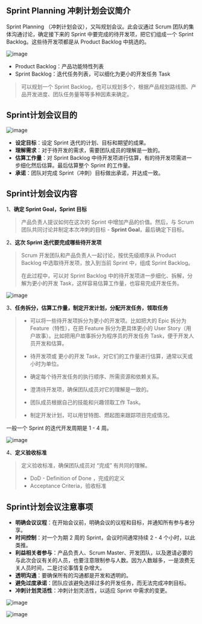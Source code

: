 ## Sprint Planning 冲刺计划会议简介

Sprint Planning （冲刺计划会议），又叫规划会议。此会议通过 Scrum 团队的集体沟通讨论，确定接下来的 Sprint 中要完成的待开发项，把它们组成一个 Sprint Backlog。这些待开发项都是从 Product Backlog 中挑选的。

![image](https://github.com/user-attachments/assets/2468ef20-3297-4292-9e27-55a071700816)

- Product Backlog：产品功能特性列表
- Sprint Backlog：迭代任务列表，可以细化为更小的开发任务 Task

> 可以规划一个 Sprint Backlog，也可以规划多个，根据产品规划路线图、产品开发进度、团队任务量等等多种因素来确定。

## Sprint计划会议目的

![image](https://github.com/user-attachments/assets/06b741a1-2c26-4e0e-8ffb-bb65620f6eff)

- **设定目标**：设定 Sprint 迭代的计划、目标和期望的成果。
- **理解需求**：对于待开发的需求，需要团队成员的理解是一致的。
- **估算工作量**：对 Sprint Backlog 中待开发项进行估算，有的待开发项需进一步细化然后估算。最后估算整个 Sprint 的工作量。
- **承诺**：团队对完成 Sprint（冲刺）目标做出承诺，并达成一致。

## Sprint计划会议内容

1、**确定 Sprint Goal，Sprint 目标**

> 产品负责人提议如何在这次的 Sprint 中增加产品的价值。然后，与 Scrum 团队共同讨论并制定本次冲刺的目标 - **Sprint Goal**，最后确定下目标。

2、**这次 Sprint 迭代要完成哪些待开发项**

>Scrum 开发团队和产品负责人一起讨论，按优先级顺序从 Product Backlog 中选取待开发项，放入到当前 Sprint 中，组成 Sprint Backlog。
>
>在此过程中，可以对 Sprint Backlog 中的待开发项进一步细化、拆解，分解为更小的开发 Task，这样容易估算工作量，也容易完成开发任务。


![image](https://github.com/user-attachments/assets/1047d115-8537-4d76-832d-89dabbc75b3a)

3、**任务拆分，估算工作量，制定开发计划，分配开发任务，领取任务**

>- 可以将一些待开发项拆分为更小的开发项。比如把大的 Epic 拆分为 Feature（特性），在把 Feature 拆分为更具体更小的 User Story（用户故事）。比如把用户故事拆分为程序员的开发任务 Task，便于开发人员开发和估算。
>
>- 待开发项或 更小的开发 Task，对它们的工作量进行估算，通常以天或小时为单位。
>
>- 确定每个待开发任务的执行顺序、所需资源和依赖关系。
>
>- 澄清待开发项，确保团队成员对它的理解是一致的。
> 
>- 团队成员根据自己的技能和兴趣领取工作 Task。
>
>- 制定开发计划，可以用甘特图、燃起图来跟踪项目完成情况。

一般一个 Sprint 的迭代开发周期是 1 - 4 周。

![image](https://github.com/user-attachments/assets/d38dae69-e028-4118-af03-e8f8147f2eac)

4、**定义验收标准**

> 定义验收标准，确保团队成员对 “完成” 有共同的理解。
> 
> - DoD - Definition of Done ，完成的定义
> - Acceptance Criteria，验收标准

## Sprint计划会议注意事项

- **明确会议议程**：在开始会议前，明确会议的议程和目标，并通知所有参与者分享。
- **时间控制**：对一个为期 2 周的 Sprint，会议时间通常持续 2 - 4 个小时，以此类推。
- **利益相关者参与**：产品负责人、Scrum Master、开发团队，以及邀请必要的与此次会议有关的人员，也要注意限制参与人数。因为人数越多，一是浪费无关人员时间，二是讨论事情复杂增大。
- **透明沟通**：要确保所有的沟通都是开发和透明的。
- **避免过度承诺**：团队应该避免选择过多的开发任务，而无法完成冲刺目标。
- **冲刺计划灵活性**：冲刺计划灵活性，以适应 Sprint 中需求的变更。

![image](https://github.com/user-attachments/assets/b2409676-1ad0-4f7a-907c-e3a7b7e70a84)

![image](https://github.com/user-attachments/assets/e6dd1bc3-c168-48e1-ac3b-eb4aeeb1dd37)



